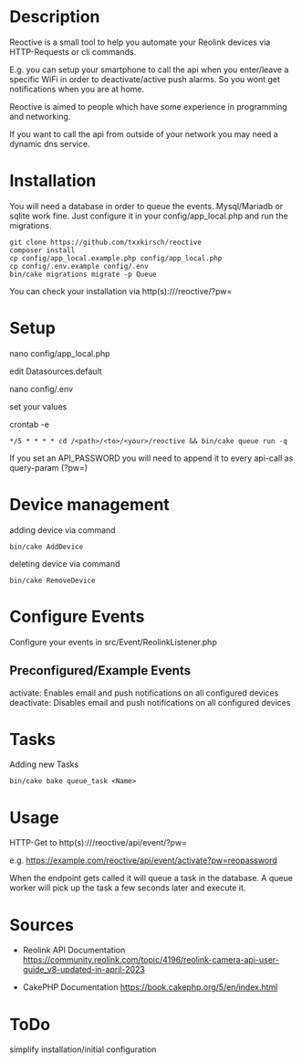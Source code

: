 # Description

Reoctive is a small tool to help you automate your Reolink devices
via HTTP-Requests or cli commands.

E.g. you can setup your smartphone to call the api when you enter/leave
a specific WiFi in order to deactivate/active push alarms.
So you wont get notifications when you are at home.

Reoctive is aimed to people which have some experience in programming and networking.

If you want to call the api from outside of your network you may need a dynamic dns service.

# Installation

You will need a database in order to queue the events.
Mysql/Mariadb or sqlite work fine.
Just configure it in your config/app_local.php and run the migrations.

```
git clone https://github.com/txxkirsch/reoctive
composer install
cp config/app_local.example.php config/app_local.php
cp config/.env.example config/.env
bin/cake migrations migrate -p Queue
```

You can check your installation via http(s)://<your-host-domain>/reoctive/?pw=<your-api-password>

# Setup

nano config/app_local.php

edit Datasources.default

nano config/.env

set your values

crontab -e
```
*/5 * * * * cd /<path>/<to>/<your>/reoctive && bin/cake queue run -q
```

If you set an API_PASSWORD you will need to append it to every api-call as query-param (?pw=)

# Device management

adding device via command
```
bin/cake AddDevice
```

deleting device via command
```
bin/cake RemoveDevice
```

# Configure Events

Configure your events in src/Event/ReolinkListener.php

## Preconfigured/Example Events

activate: Enables email and push notifications on all configured devices
deactivate: Disables email and push notifications on all configured devices

# Tasks

Adding new Tasks
```
bin/cake bake queue_task <Name>
```

# Usage

HTTP-Get to http(s)://<your-host-domain>/reoctive/api/event/<event-name>?pw=<your-api-password>

e.g. https://example.com/reoctive/api/event/activate?pw=reopassword

When the endpoint gets called it will queue a task in the database.
A queue worker will pick up the task a few seconds later and execute it.

# Sources

 - Reolink API Documentation
 https://community.reolink.com/topic/4196/reolink-camera-api-user-guide_v8-updated-in-april-2023
 
 - CakePHP Documentation
 https://book.cakephp.org/5/en/index.html

# ToDo

simplify installation/initial configuration

